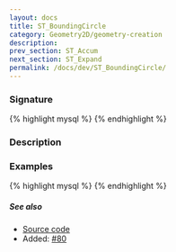 ```yaml
---
layout: docs
title: ST_BoundingCircle
category: Geometry2D/geometry-creation
description: 
prev_section: ST_Accum
next_section: ST_Expand
permalink: /docs/dev/ST_BoundingCircle/
---
```


### Signature

{% highlight mysql %}
{% endhighlight %}

### Description

### Examples

{% highlight mysql %}
{% endhighlight %}

##### See also

* <a href="https://github.com/irstv/H2GIS/blob/master/h2spatial-ext/src/main/java/org/h2gis/h2spatialext/function/spatial/create/ST_BoundingCircle.java" target="_blank">Source code</a>
* Added: <a href="https://github.com/irstv/H2GIS/pull/80" target="_blank">#80</a>
